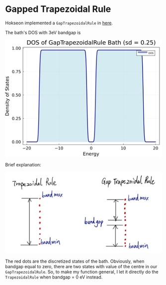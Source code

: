 # Gapped Trapezoidal Rule

Hokseon implemented a `GapTrapezoidalRule` in [here](https://github.com/maurergroup/NQCModels.jl/tree/hokseson). 

The bath's DOS with 3eV bandgap is

![Bath-GapTrapezoidal-DOS](fig/24-May-2024/Bath-GapTrapezoidal-DOS.svg)

Brief explanation:

![GapTrapezoidal-example](fig/24-May-2024/GapTrapezoidal-example.jpg)

The red dots are the discretized states of the bath. Obviously, when bandgap equal to zero, there are two states with value of the centre in our `GapTrapezoidalRule`. So, to make my function general, I let it directly do the `TrapezoidalRule` when bandgap = 0 eV instead.

